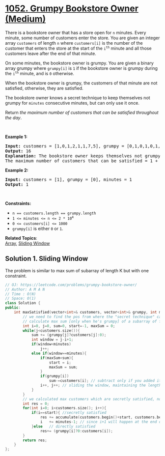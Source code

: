 # [1052. Grumpy Bookstore Owner (Medium)](https://leetcode.com/problems/grumpy-bookstore-owner/)

<p>There is a bookstore owner that has a store open for <code>n</code> minutes. Every minute, some number of customers enter the store. You are given an integer array <code>customers</code> of length <code>n</code> where <code>customers[i]</code> is the number of the customer that enters the store at the start of the <code>i<sup>th</sup></code> minute and all those customers leave after the end of that minute.</p>

<p>On some minutes, the bookstore owner is grumpy. You are given a binary array grumpy where <code>grumpy[i]</code> is <code>1</code> if the bookstore owner is grumpy during the <code>i<sup>th</sup></code> minute, and is <code>0</code> otherwise.</p>

<p>When the bookstore owner is grumpy, the customers of that minute are not satisfied, otherwise, they are satisfied.</p>

<p>The bookstore owner knows a secret technique to keep themselves not grumpy for <code>minutes</code> consecutive minutes, but can only use it once.</p>

<p>Return <em>the maximum number of customers that can be satisfied throughout the day</em>.</p>

<p>&nbsp;</p>
<p><strong>Example 1:</strong></p>

<pre><strong>Input:</strong> customers = [1,0,1,2,1,1,7,5], grumpy = [0,1,0,1,0,1,0,1], minutes = 3
<strong>Output:</strong> 16
<strong>Explanation:</strong> The bookstore owner keeps themselves not grumpy for the last 3 minutes. 
The maximum number of customers that can be satisfied = 1 + 1 + 1 + 1 + 7 + 5 = 16.
</pre>

<p><strong>Example 2:</strong></p>

<pre><strong>Input:</strong> customers = [1], grumpy = [0], minutes = 1
<strong>Output:</strong> 1
</pre>

<p>&nbsp;</p>
<p><strong>Constraints:</strong></p>

<ul>
	<li><code>n == customers.length == grumpy.length</code></li>
	<li><code>1 &lt;= minutes &lt;= n &lt;= 2 * 10<sup>4</sup></code></li>
	<li><code>0 &lt;= customers[i] &lt;= 1000</code></li>
	<li><code>grumpy[i]</code> is either <code>0</code> or <code>1</code>.</li>
</ul>


**Related Topics**:  
[Array](https://leetcode.com/tag/array/), [Sliding Window](https://leetcode.com/tag/sliding-window/)

## Solution 1. Sliding Window

The problem is similar to max sum of subarray of length K but with one constraint. 

```cpp
// OJ: https://leetcode.com/problems/grumpy-bookstore-owner/
// Author: A M A N
// Time : O(N)
// Space: O(1)
class Solution {
public:
    int maxSatisfied(vector<int>& customers, vector<int>& grumpy, int minutes) {
        // we need to find the pos from where the "secret technique" can be applied, we call it "start".
        // calculate max sum [only when he's grumpy] of a subarray of fixed length = minutes 
        int i=0, j=0, sum=0, start=-1, maxSum = 0;
        while(j<customers.size()){
            sum += (grumpy[j]?customers[j]:0);
            int window = j-i+1;
            if(window<minutes)
                j++;
            else if(window==minutes){
                if(maxSum<sum){
                    start = i;
                    maxSum = sum;
                }
                if(grumpy[i])
                    sum-=customers[i]; // subtract only if you added it in the first place
                i++, j++; // sliding the window, maintaining the length
            }
        }
        // we calculated max customers which are secretly satisfied, now just add the directly satisfied customers.
        int res = 0;
        for(int i=0; i<customers.size(); i++){
            if(i==start){ //secretly satisfied
                res += accumulate(customers.begin()+start, customers.begin()+start+minutes, 0);
                i   += minutes-1; // since i+1 will happen at the end of the loop
            }else   // directly satisfied
                res+= (grumpy[i]?0:customers[i]);
        }
        return res;
    }
};
```